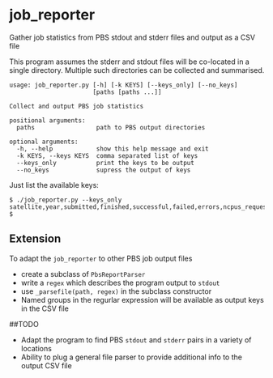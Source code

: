 # job_reporter
Gather job statistics from PBS stdout and stderr files and output as a CSV file

This program assumes the stderr and stdout files will be co-located in a single directory. Multiple such 
directories can be collected and summarised.

```
usage: job_reporter.py [-h] [-k KEYS] [--keys_only] [--no_keys]
                       [paths [paths ...]]

Collect and output PBS job statistics

positional arguments:
  paths                 path to PBS output directories

optional arguments:
  -h, --help            show this help message and exit
  -k KEYS, --keys KEYS  comma separated list of keys
  --keys_only           print the keys to be output
  --no_keys             supress the output of keys
```

Just list the available keys:

```
$ ./job_reporter.py --keys_only
satellite,year,submitted,finished,successful,failed,errors,ncpus_requested,ncpus_used,cpu_used,walltime_used,memory_used,service_units,cpu_utilisation,job_id,stdout_size,stderr_lines,stderr_size,dir_errors
$
```

## Extension

To adapt the ``job_reporter`` to other PBS job output files

* create a subclass of ``PbsReportParser``
* write a ``regex`` which describes the program output to ``stdout``
* use ``_parsefile(path, regex)`` in the subclass constructor
* Named groups in the regurlar expression will be available as output keys in the CSV file

##TODO
* Adapt the program to find PBS ``stdout`` and ``stderr`` pairs in a variety of locations
* Ability to plug a general file parser to provide additional info to the output CSV file
